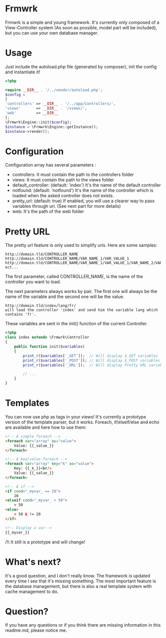 Frmwrk
======

Frmwrk is a simple and young framework. It's currently only composed of a View-Controller system (As soon as possible, model part will be included), but you can use your own database manager.

Usage
=====

Just include the autoload.php file (generated by composer), init the config and instantiate it!

```php
<?php

require __DIR__ . '/../vendor/autoload.php';
$config =
[
'controllers' => __DIR__ . '/../app/Controllers/',
'views'       => __DIR__ . '/views/',
'web'         => __DIR__
];
\Frmwrk\Engine::init($config);
$instance = \Frmwrk\Engine::getInstance();
$instance->render();
```

Configuration
=============

Configuration array has several parameters :

* controllers: It must contain the path to the controllers folder
* views: It must contain the path to the views folder
* default_controller: (default: 'index') It's the name of the default controller
* notfound: (default: 'notfound') It's the name of the controller which is loaded when the asked controller does not exists.
* pretty_url: (default: true) If enabled, you will use a clearer way to pass variables through url. (See next part for more details)
* web: It's the path of the web folder

Pretty URL
==========

The pretty url feature is only used to simplify urls. Here are some samples:

```
http://domain.tld/CONTROLLER_NAME
http://domain.tld/CONTROLLER_NAME/VAR_NAME_1/VAR_VALUE_1
http://domain.tld/CONTROLLER_NAME/VAR_NAME_1/VAR_VALUE_1/VAR_NAME_2/VAR_VALUE_2/
ect...
```

The first parameter, called CONTROLLER_NAME, is the name of the controller you want to load.

The next parameters always works by pair. The first one will always be the name of the variable and the second one will be the value.

```
http://domain.tld/index/lang/fr/
will load the controller 'index' and send him the variable lang which contains 'fr'.
```

These variables are sent in the init() function of the current Controller.

```php
<?php
class index extends \Frmwrk\Controller
{
    public function init($variables)
    {
        print_r($variables['_GET']);  // Will display $_GET variables
        print_r($variables['_POST']); // Will display $_POST variables
        print_r($variables['_URL']);  // Will display Pretty URL variables

        // ...
    }
}
```

Templates
=========

You can now use php as tags in your views!
It's currently a prototype version of the template parser, but it works.
Foreach, if/elseif/else and echo are available and here how to use them:

```html
<!-- A simple foreach -->
<foreach var="array" as="value">
    Value: {{_value_}}
</foreach>

<!-- A key/value foreach -->
<foreach var="array" key="k" as="value">
    Key: {{_k_}}<br/>
    Value: {{_value_}}
</foreach>

<!-- A if -->
<if cond="_myvar_ == 20">
    20
<elseif cond="_myvar_ > 50">
    > 50
<else>
    < 50 & != 20
</if>

<!-- Display a var-->
{{_myvar_}}
```

/!\ It still is a prototype and will change!

What's next?
============

It's a good question, and I don't really know. The framework is updated every time I see that it's missing something. The most important feature is the database management, but there is also a real template system with cache management to do.

Question?
=========

If you have any questions or if you think there are missing information in this readme.md, please notice me.